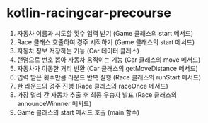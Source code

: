 # kotlin-racingcar-precourse
1. 자동차 이름과 시도할 횟수 입력 받기 (Game 클래스의 start 메서드)
2. Race 클래스 호출하여 경주 시작하기 (Game 클래스의 start 메서드)
3. 자동차 정보 저장하는 기능 (Car 데이터 클래스)
4. 랜덤으로 번호 뽑아 자동차 움직이는 기능 (Car 클래스의 move 메서드)
5. 자동차가 이동한 거리 반환 (Car 클래스의 getMoveDistance 메서드)
6. 입력 받은 횟수만큼 라운드 반복 실행 (Race 클래스의 runStart 메서드)
7. 한 라운드의 경주 진행 (Race 클래스의 raceOnce 메서드)
8. 가장 멀리 간 자동차 추출 후 최종 우승자 발표 (Race 클래스의 announceWinnner 메서드)
9. Game 클래스의 start 메서드 호출 (main 함수)